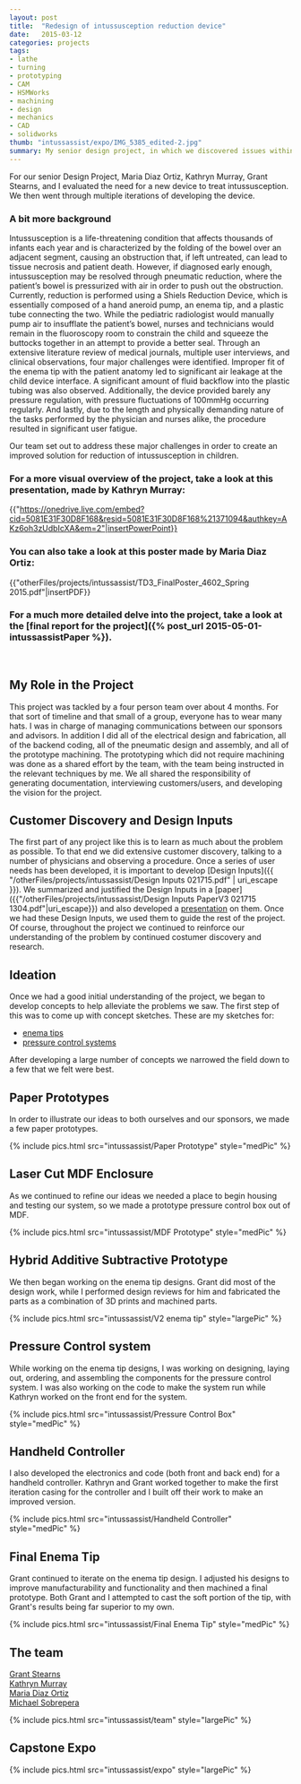 ```yaml
---
layout: post
title:  "Redesign of intussusception reduction device"
date:   2015-03-12
categories: projects
tags:
- lathe
- turning
- prototyping
- CAM
- HSMWorks
- machining
- design
- mechanics
- CAD
- solidworks
thumb: "intussassist/expo/IMG_5385_edited-2.jpg"
summary: My senior design project, in which we discovered issues within the intussusception reduction provedure and addressed those issues with new design alternatives. 
---
```

For our senior Design Project, Maria Diaz Ortiz, Kathryn Murray, Grant Stearns, and I evaluated the need for a new device to treat intussusception. We then went through multiple iterations of developing the device.

### A bit more background
Intussusception is a life-threatening condition that affects thousands of infants each
year and is characterized by the folding of the bowel over an adjacent segment, causing an
obstruction that, if left untreated, can lead to tissue necrosis and patient death. However, if
diagnosed early enough, intussusception may be resolved through pneumatic reduction, where
the patient’s bowel is pressurized with air in order to push out the obstruction.
Currently, reduction is performed using a Shiels Reduction Device, which is essentially
composed of a hand aneroid pump, an enema tip, and a plastic tube connecting the two. While
the pediatric radiologist would manually pump air to insufflate the patient’s bowel, nurses and
technicians would remain in the fluoroscopy room to constrain the child and squeeze the
buttocks together in an attempt to provide a better seal. Through an extensive literature review
of medical journals, multiple user interviews, and clinical observations, four major challenges
were identified. Improper fit of the enema tip with the patient anatomy led to significant air
leakage at the child device interface. A significant amount of fluid backflow into the plastic
tubing was also observed. Additionally, the device provided barely any pressure regulation,
with pressure fluctuations of 100mmHg occurring regularly. And lastly, due to the length and
physically demanding nature of the tasks performed by the physician and nurses alike, the
procedure resulted in significant user fatigue.

Our team set out to address these major challenges in order to create an
improved solution for reduction of intussusception in children.

### For a more visual overview of the project, take a look at this presentation, made by Kathryn Murray:
{{"https://onedrive.live.com/embed?cid=5081E31F30D8F168&resid=5081E31F30D8F168%21371094&authkey=AKz6oh3zUdbIcXA&em=2"|insertPowerPoint}}
<br/>

### You can also take a look at this poster made by Maria Diaz Ortiz:
{{"otherFiles/projects/intussassist/TD3_FinalPoster_4602_Spring 2015.pdf"|insertPDF}}
<br/>

### For a much more detailed delve into the project, take a look at the [final report for the project]({% post_url 2015-05-01-intussassistPaper %}).
<br/>

## My Role in the Project
This project was tackled by a four person team over about 4 months. For that sort of timeline and that small of a group, everyone has to wear many hats. I was in charge of managing communications between our sponsors and advisors. In addition I did all of the electrical design and fabrication, all of the backend coding, all of the pneumatic design and assembly, and all of the prototype machining. The prototyping which did not require machining was done as a shared effort by the team, with the team being instructed in the relevant techniques by me. We all shared the responsibility of generating documentation, interviewing customers/users, and developing the vision for the project.

## Customer Discovery and Design Inputs
The first part of any project like this is to learn as much about the problem as possible. To that end we did extensive customer discovery, talking to a number of physicians and observing a procedure. Once a series of user needs has been developed, it is important to develop [Design Inputs]({{ "/otherFiles/projects/intussassist/Design Inputs 021715.pdf" | uri_escape }}). We summarized and justified the Design Inputs in a [paper]({{"/otherFiles/projects/intussassist/Design Inputs PaperV3 021715 1304.pdf"|uri_escape}}) and also developed a [presentation](https://onedrive.live.com/redir?resid=5081E31F30D8F168!371093&authkey=!AIMawsqeBdYAG9I&ithint=file%2cpptx) on them. Once we had these Design Inputs, we used them to guide the rest of the project. Of course, throughout the project we continued to reinforce our understanding of the problem by continued costumer discovery and research.

## Ideation
Once we had a good initial understanding of the project, we began to develop concepts to help alleviate the problems we saw. The first step of this was to come up with concept sketches. These are my sketches for:

* [enema tips]({{"/otherFiles/projects/intussassist/ENEMATIPS-MJS.pdf"|uri_escape}})
* [pressure control systems]({{"/otherFiles/projects/intussassist/PRESSURECONTROL-MJS.pdf"|uri_escape}})

After developing a large number of concepts we narrowed the field down to a few that we felt were best.

## Paper Prototypes
In order to illustrate our ideas to both ourselves and our sponsors, we made a few paper prototypes.

<!-- {{"intussassist/Paper Prototype"|insertPicFolder:'largePic','md'}} -->
{% include pics.html src="intussassist/Paper Prototype" style="medPic" %}

## Laser Cut MDF Enclosure
As we continued to refine our ideas we needed a place to begin housing and testing our system, so we made a prototype pressure control box out of MDF.

<!-- {{"intussassist/MDF Prototype"|insertPicFolder:'largePic','md'}} -->
{% include pics.html src="intussassist/MDF Prototype" style="medPic" %}

## Hybrid Additive Subtractive Prototype
We then began working on the enema tip designs. Grant did most of the design work, while I performed design reviews for him and fabricated the parts as a combination of 3D prints and machined parts.

<!-- {{"intussassist/V2 enema tip"|insertPicFolder:'largePic','md'}} -->
{% include pics.html src="intussassist/V2 enema tip" style="largePic" %}

## Pressure Control system
While working on the enema tip designs, I was working on designing, laying out, ordering, and assembling the components for the pressure control system. I was also working on the code to make the system run while Kathryn worked on the front end for the system.

<!-- {{"intussassist/Pressure Control Box"|insertPicFolder:'medPic','md'}} -->
{% include pics.html src="intussassist/Pressure Control Box" style="medPic" %}

## Handheld Controller
I also developed the electronics and code (both front and back end) for a handheld controller. Kathryn and Grant worked together to make the first iteration casing for the controller and I built off their work to make an improved version.

<!-- {{"intussassist/Handheld Controller"|insertPicFolder:'medPic','md'}} -->
{% include pics.html src="intussassist/Handheld Controller" style="medPic" %}

## Final Enema Tip
Grant continued to iterate on the enema tip design. I adjusted his designs to improve manufacturability and functionality and then machined a final prototype. Both Grant and I attempted to cast the soft portion of the tip, with Grant's results being far superior to my own.

<!-- {{"intussassist/Final Enema Tip"|insertPicFolder:'medPic','md'}} -->
{% include pics.html src="intussassist/Final Enema Tip" style="medPic" %}

## The team
[Grant Stearns](https://www.linkedin.com/pub/grant-stearns/36/a37/a20)  
[Kathryn Murray](https://www.linkedin.com/pub/kathryn-murray/4a/606/9ab)  
[Maria Diaz Ortiz](https://www.linkedin.com/pub/maria-diaz-ortiz/39/a07/43b)  
[Michael Sobrepera](https://www.linkedin.com/in/michaelsobrepera)  
<!-- {{"intussassist/team"|insertPicFolder:'largePic','md'}} -->
{% include pics.html src="intussassist/team" style="largePic" %}


## Capstone Expo
{% include pics.html src="intussassist/expo" style="largePic" %}
